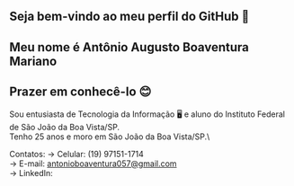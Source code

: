 ## Seja bem-vindo ao meu perfil do GitHub 👋
## Meu nome é Antônio Augusto Boaventura Mariano
## Prazer em conhecê-lo 😊

Sou entusiasta de Tecnologia da Informação 🖥 e aluno do Instituto Federal de São João da Boa Vista/SP.\
Tenho 25 anos e moro em São João da Boa Vista/SP.\

Contatos: 
  -> Celular: (19) 97151-1714\
  -> E-mail: antonioboaventura057@gmail.com\
  -> LinkedIn: 

<!--
**antonioboaventura057-bit/antonioboaventura057-bit** is a ✨ _special_ ✨ repository because its `README.md` (this file) appears on your GitHub profile.

Here are some ideas to get you started:

- 🔭 I’m currently working on ...
- 🌱 I’m currently learning ...
- 👯 I’m looking to collaborate on ...
- 🤔 I’m looking for help with ...
- 💬 Ask me about ...
- 📫 How to reach me: ...
- 😄 Pronouns: ...
- ⚡ Fun fact: ...
-->

